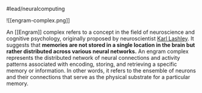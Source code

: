 #lead/neuralcomputing

![[engram-complex.png]]

An [[Engram]] complex refers to a concept in the field of neuroscience and cognitive psychology, originally proposed by neuroscientist [Karl Lashley](https://psychology.fas.harvard.edu/people/karl-lashley). It suggests that **memories are not stored in a single location in the brain but rather distributed across various neural networks.** An engram complex represents the distributed network of neural connections and activity patterns associated with encoding, storing, and retrieving a specific memory or information. In other words, it refers to the ensemble of neurons and their connections that serve as the physical substrate for a particular memory.
